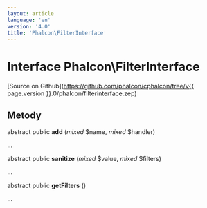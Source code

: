 ```yaml
---
layout: article
language: 'en'
version: '4.0'
title: 'Phalcon\FilterInterface'
---
```

# Interface **Phalcon\FilterInterface**

[Source on Github](https://github.com/phalcon/cphalcon/tree/v{{ page.version }}.0/phalcon/filterinterface.zep)

## Metody

abstract public **add** (*mixed* $name, *mixed* $handler)

...

abstract public **sanitize** (*mixed* $value, *mixed* $filters)

...

abstract public **getFilters** ()

...